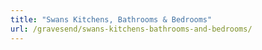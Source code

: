 ```yaml
---
title: "Swans Kitchens, Bathrooms & Bedrooms"
url: /gravesend/swans-kitchens-bathrooms-and-bedrooms/
---
```

